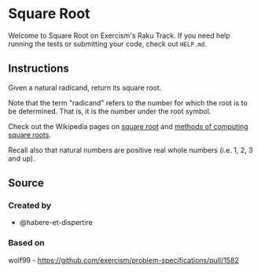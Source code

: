 # Square Root

Welcome to Square Root on Exercism's Raku Track.
If you need help running the tests or submitting your code, check out `HELP.md`.

## Instructions

Given a natural radicand, return its square root.

Note that the term "radicand" refers to the number for which the root is to be determined.
That is, it is the number under the root symbol.

Check out the Wikipedia pages on [square root][square-root] and [methods of computing square roots][computing-square-roots].

Recall also that natural numbers are positive real whole numbers (i.e. 1, 2, 3 and up).

[square-root]: https://en.wikipedia.org/wiki/Square_root
[computing-square-roots]: https://en.wikipedia.org/wiki/Methods_of_computing_square_roots

## Source

### Created by

- @habere-et-dispertire

### Based on

wolf99 - https://github.com/exercism/problem-specifications/pull/1582